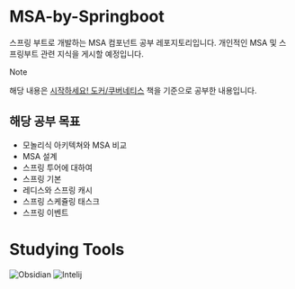 # MSA-by-Springboot
스프링 부트로 개발하는 MSA 컴포넌트 공부 레포지토리입니다. 개인적인 MSA 및 스프링부트 관련 지식을 게시할 예정입니다.

> [!NOTE]
> 해당 내용은 [시작하세요! 도커/쿠버네티스](https://www.yes24.com/Product/Goods/115306377c) 책을 기준으로 공부한 내용입니다.

## 해당 공부 목표
- 모놀리식 아키텍쳐와 MSA 비교
- MSA 설계
- 스프링 투어에 대하여
- 스프링 기본
- 레디스와 스프링 캐시
- 스프링 스케쥴링 태스크
- 스프링 이벤트

# Studying Tools
![Obsidian](https://img.shields.io/badge/Obsidian-%23483699.svg?style=for-the-badge&logo=obsidian&logoColor=white)
![Intelij](https://img.shields.io/badge/intellijidea-000000.svg?style=for-the-badge&logo=intellijidea&logoColor=white)
